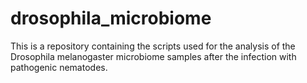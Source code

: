 # drosophila_microbiome
This is a repository containing the scripts used for the analysis of the Drosophila melanogaster microbiome samples after the infection with pathogenic nematodes. 
